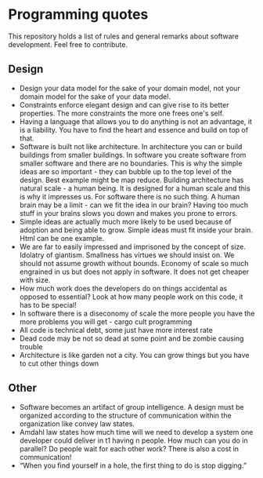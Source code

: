 # Programming quotes

This repository holds a list of rules and general remarks about software development. Feel free to contribute.

## Design

* Design your data model for the sake of your domain model, not your domain model for the sake of your data model.
* Constraints enforce elegant design and can give rise to its better properties. The more constraints the more one frees one's self.
* Having a language that allows you to do anything is not an advantage, it is a liability. You have to find the heart and essence and build on top of that.
* Software is built not like architecture. In architecture you can or build buildings from smaller buildings. In software you create software from smaller software and there are no boundaries. This is why the simple ideas are so important - they can bubble up to the top level of the design. Best example might be map reduce. Building architecture has natural scale - a human being. It is designed for a human scale and this is why it impresses us. For software there is no such thing. A human brain may be a limit - can we fit the idea in our brain? Having too much stuff in your brains slows you down and makes you prone to errors.
* Simple ideas are actually much more likely to be used because of adoption and being able to grow. Simple ideas must fit inside your brain. Html can be one example. 
* We are far to easily impressed and imprisoned by the concept of size. Idolatry of giantism. Smallness has virtues we should insist on. We should not assume growth without bounds. Economy of scale so much engrained in us but does not apply in software. It does not get cheaper with size.
* How much work does the developers do on things accidental as opposed to essential? Look at how many people work on this code, it has to be special! 
* In software there is a diseconomy of scale the more people you have the more problems you will get - cargo cult programming
* All code is technical debt, some just have more interest rate
* Dead code may be not so dead at some point and be zombie causing trouble
* Architecture is like garden not a city. You can grow things but you have to cut other things down 

## Other

* Software becomes an artifact of group intelligence. A design must be organized according to the structure of communication within the organization like convey law states.
* Amdahl law states how much time will we need to develop a system one developer could deliver in t1 having n people. How much can you do in parallel? Do people wait for each other work? There is also a cost in communication!
* “When you find yourself in a hole, the first thing to do is stop digging.”

